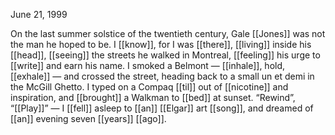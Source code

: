 June 21, 1999

On the last summer solstice of the twentieth century, Gale [[Jones]] was not the man he hoped to be. I [[know]], for I was [[there]], [[living]] inside his [[head]], [[seeing]] the streets he walked in Montreal, [[feeling]] his urge to [[write]] and earn his name. I smoked a Belmont — [[inhale]], hold, [[exhale]] — and crossed the street, heading back to a small un et demi in the McGill Ghetto. I typed on a Compaq [[til]] out of [[nicotine]] and inspiration, and [[brought]] a Walkman to [[bed]] at sunset. “Rewind”, “[[Play]]” — I [[fell]] asleep to [[an]] [[Elgar]] art [[song]], and dreamed of [[an]] evening seven [[years]] [[ago]].

